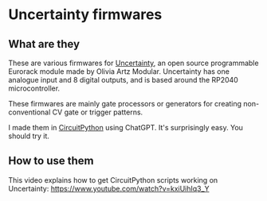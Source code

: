 # Uncertainty firmwares

## What are they

These are various firmwares for [Uncertainty](https://oamodular.org/products/uncertainty), an open source programmable Eurorack module made by Olivia Artz Modular. Uncertainty has one analogue input and 8 digital outputs, and is based around the RP2040 microcontroller. 

These firmwares are mainly gate processors or generators for creating non-conventional CV gate or trigger patterns.

I made them in [CircuitPython](https://circuitpython.org/board/seeeduino_xiao_rp2040/) using ChatGPT. It's surprisingly easy. You should try it.

## How to use them

This video explains how to get CircuitPython scripts working on Uncertainty: https://www.youtube.com/watch?v=kxiUihIq3_Y  
